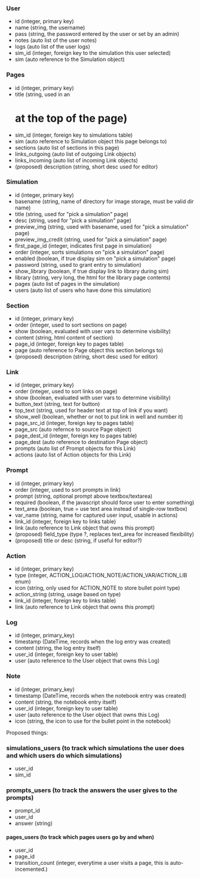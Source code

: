### User
- id (integer, primary key)
- name (string, the username)
- pass (string, the password entered by the user or set by an admin)
- notes (auto list of the user notes)
- logs (auto list of the user logs)
- sim_id (integer, foreign key to the simulation this user selected)
- sim (auto reference to the Simulation object)

### Pages
- id (integer, primary key)
- title (string, used in an <h1> at the top of the page)
- sim_id (integer, foreign key to simulations table)
- sim (auto reference to Simulation object this page belongs to)
- sections (auto list of sections in this page)
- links_outgoing (auto list of outgoing Link objects)
- links_incoming (auto list of incoming Link objects)
- (proposed) description (string, short desc used for editor)

### Simulation
- id (integer, primary key)
- basename (string, name of directory for image storage, must be valid dir name)
- title (string, used for "pick a simulation" page)
- desc (string, used for "pick a simulation" page)
- preview_img (string, used with basename, used for "pick a simulation" page)
- preview_img_credit (string, used for "pick a simulation" page)
- first_page_id (integer, indicates first page in simulation)
- order (integer, sorts simulations on "pick a simulation" page)
- enabled (boolean, if true display sim on "pick a simulation" page)
- password (string, used to grant entry to simulation)
- show_library (boolean, if true display link to library during sim)
- library (string, very long, the html for the library page contents)
- pages (auto list of pages in the simulation)
- users (auto list of users who have done this simulation)

### Section
- id (integer, primary key)
- order (integer, used to sort sections on page)
- show (boolean, evaluated with user vars to determine visibility)
- content (string, html content of section)
- page_id (integer, foreign key to pages table)
- page (auto reference to Page object this section belongs to)
- (proposed) description (string, short desc used for editor)

### Link
- id (integer, primary key)
- order (integer, used to sort links on page)
- show (boolean, evaluated with user vars to determine visibility)
- button_text (string, text for button)
- top_text (string, used for header text at top of link if you want)
- show_well (boolean, whether or not to put link in well and number it)
- page_src_id (integer, foreign key to pages table)
- page_src (auto refernce to source Page object)
- page_dest_id (integer, foreign key to pages table)
- page_dest (auto reference to destination Page object)
- prompts (auto list of Prompt objects for this Link)
- actions (auto list of Action objects for this Link)

### Prompt
- id (integer, primary key)
- order (integer, used to sort prompts in link)
- prompt (string, optional prompt above textbox/textarea)
- required (boolean, if the javascript should force user to enter something)
- text_area (boolean, true = use text area instead of single-row textbox)
- var_name (string, name for captured user input, usable in actions)
- link_id (integer, foreign key to links table)
- link (auto reference to Link object that owns this prompt)
- (proposed) field_type (type ?, replaces text_area for increased flexibility)
- (proposed) title or desc (string, if useful for editor?)

### Action
- id (integer, primary key)
- type (integer, ACTION_LOG/ACTION_NOTE/ACTION_VAR/ACTION_LIB enum)
- icon (string, only used for ACTION_NOTE to store bullet point type)
- action_string (string, usage based on type)
- link_id (integer, foreign key to links table)
- link (auto reference to Link object that owns this prompt)

### Log
- id (integer, primary_key)
- timestamp (DateTime, records when the log entry was created)
- content (string, the log entry itself)
- user_id (integer, foreign key to user table)
- user (auto reference to the User object that owns this Log)

### Note
- id (integer, primary_key)
- timestamp (DateTime, records when the notebook entry was created)
- content (string, the notebook entry itself)
- user_id (integer, foreign key to user table)
- user (auto reference to the User object that owns this Log)
- icon (string, the icon to use for the bullet point in the notebook)

Proposed things:

### simulations_users (to track which simulations the user does and which users do which simulations)
- user_id 
- sim_id

### prompts_users (to track the answers the user gives to the prompts)
- prompt_id
- user_id
- answer (string)

#### pages_users (to track which pages users go by and when)
- user_id
- page_id
- transition_count (integer, everytime a user visits a page, this is auto-incemented.)
